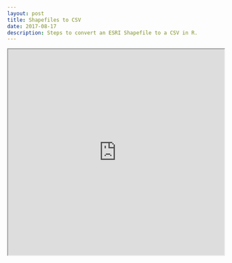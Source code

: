 ```yaml
---
layout: post
title: Shapefiles to CSV
date: 2017-08-17
description: Steps to convert an ESRI Shapefile to a CSV in R.  
---
```


<iframe src="https://michelle-plunkett.com/notebooks/shapefilestocsv.html" width="100%" height="480"></iframe>
